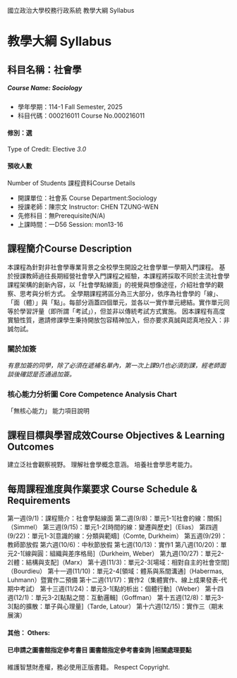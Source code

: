 國立政治大學校務行政系統 教學大綱 Syllabus
# 教學大綱 Syllabus
##  科目名稱：社會學
#####  Course Name: Sociology
  * 學年學期：114-1 Fall Semester, 2025 
  * 科目代碼：000216011 Course No.000216011
#### 修別：選
Type of Credit: Elective 
_3.0_
#### 預收人數
Number of Students
課程資料Course Details
  * 開課單位：社會系 Course Department:Sociology 
  * 授課老師：陳宗文 Instructor: CHEN TZUNG-WEN 
  * 先修科目：無Prerequisite(N/A)
  * 上課時間：一D56 Session: mon13-16
##  課程簡介Course Description
本課程為針對非社會學專業背景之全校學生開設之社會學單一學期入門課程。
基於授課教師過往長期經營社會學入門課程之經驗，本課程將採取不同於主流社會學課程架構的創新內容，以「社會學點線面」的視覺與想像途徑，介紹社會學的觀察、思考與分析方式。
全學期課程將區分為三大部分，依序為社會學的「線」、「面（體）」與「點」。每部分涵蓋四個單元，並各以一實作單元總結。實作單元同等於學習評量（即所謂「考試」），但並非以傳統考試方式實施。
因本課程有高度實驗性質，邀請修課學生秉持開放包容精神加入，但亦要求真誠與認真地投入：非誠勿試。
### 關於加簽 ###
_有意加簽的同學，除了必須在遞補名單內，第一次上課9/1也必須到課，經老師面談後確認是否通過加簽。_
###  核心能力分析圖 Core Competence Analysis Chart
「無核心能力」 
能力項目說明
##  課程目標與學習成效Course Objectives & Learning Outcomes 
建立泛社會觀察視野。
理解社會學概念意涵。
培養社會學思考能力。
##  每周課程進度與作業要求 Course Schedule & Requirements
第一週(9/1)：課程簡介：社會學點線面
第二週(9/8)：單元1-1[社會的線：關係]（Simmel）
第三週(9/15)：單元1-2[時間的線：變遷與歷史]（Elias）
第四週(9/22)：單元1-3[意識的線：分類與範疇]（Comte, Durkheim）
第五週(9/29)：教師節放假
第六週(10/6)：中秋節放假
第七週(10/13)：實作1
第八週(10/20)：單元2-1[線與圓：組織與差序格局]（Durkheim, Weber）
第九週(10/27)：單元2-2[體：結構與支配]（Marx）
第十週(11/3)：單元2-3[場域：相對自主的社會空間]（Bourdieu）
第十一週(11/10)：單元2-4[領域：體系與系間溝通]（Habermas, Luhmann）暨實作二預備
第十二週(11/17)：實作2（集體實作、線上成果發表-代期中考試）
第十三週(11/24)：單元3-1[點的析出：個體行動]（Weber）
第十四週(12/1)：單元3-2[點點之間：互動邏輯]（Goffman）
第十五週(12/8)：單元3-3[點的擴散：單子與心理量]（Tarde, Latour）
第十六週(12/15)：實作三（期末展演）
####  其他： Others:
####  已申請之圖書館指定參考書目  圖書館指定參考書查詢 |相關處理要點
維護智慧財產權，務必使用正版書籍。 Respect Copyright.